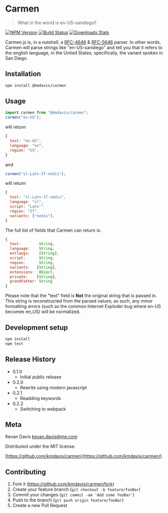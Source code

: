 # Carmen
> What in the world is en-US-sandiego?

[![NPM Version][npm-image]][npm-url]
[![Build Status][travis-image]][travis-url]
[![Downloads Stats][npm-downloads]][npm-url]

Carmen.js is, in a nutshell, a [RFC-4646](http://tools.ietf.org/html/rfc4646) &
[RFC-5646](http://tools.ietf.org/html/rfc5646) parser. In other words, Carmen
will parse strings like "en-US-sandiego" and tell you that it refers to the
english language, in the United States, specifically, the variant spoken in
San Diego.

## Installation

```sh
npm install @kmdavis/carmen
```

## Usage

```js
import carmen from "@kmdavis/carmen";
carmen("en-US");
```
will return
```js
{
  text: "en-US",
  language: "en",
  region: "US",
}
```
and
```js
carmen("sl-Latn-IT-nedis");
```
will return
```js
{
  text: "sl-Latn-IT-nedis",
  language: "sl",
  script: "Latn'"
  region: "IT",
  variants: ["nedis"],
}
```

The full list of fields that Carmen can return is:
```js
{
  text:        String,
  language:    String,
  extlangs:    [String],
  script:      String,
  region:      String,
  variants:   [String],
  extensions:  Object,
  private:    [String],
  grandfather: String
}
```

Please note that the "text" field is **Not** the original string that is passed in.
This string is reconstructed from the parsed values; as such, any minor
formatting errors (such as the common Internet Exploder bug where en-US becomes
en_US) will be normalized.

## Development setup

```sh
npm install
npm test
```

## Release History

* 0.1.0
    * Initial public release
* 0.2.0
    * Rewrite using modern javascript
* 0.2.1
    * Readding keywords
* 0.2.2
    * Switching to webpack

## Meta

Kevan Davis <kevan.davis@me.com>

Distributed under the MIT license.

[https://github.com/kmdavis/carmen](https://github.com/kmdavis/carmen/)

## Contributing

1. Fork it (<https://github.com/kmdavis/carmen/fork>)
2. Create your feature branch (`git checkout -b feature/fooBar`)
3. Commit your changes (`git commit -am 'Add some fooBar'`)
4. Push to the branch (`git push origin feature/fooBar`)
5. Create a new Pull Request

<!-- Markdown link & img dfn's -->
[npm-image]: https://img.shields.io/npm/v/@kmdavis/carmen.svg?style=flat-square
[npm-url]: https://npmjs.org/package/@kmdavis/carmen
[npm-downloads]: https://img.shields.io/npm/dm/@kmdavis/carmen.svg?style=flat-square
[travis-image]: https://img.shields.io/travis/kmdavis/carmen/master.svg?style=flat-square
[travis-url]: https://travis-ci.org/kmdavis/carmen
